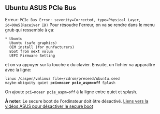 ## Ubuntu ASUS PCIe Bus


Erreur: `PCIe Bus Error: severity=Corrected, type=Physical Layer, id=00e5(Receiver ID)`
Pour résoudre l'erreur, on va se rendre dans le menu grub qui ressemble à ça:
```
* Ubuntu
  Ubuntu (safe graphics)
  OEM install (for munfacturers)
  Boot from next volum
  UEFI Firmware Setting
```
et on va appuyer sur la touche `e` du clavier. Ensuite, un fichier va apparaître avec la ligne:

<code>linux      /casper/vmlinuz  file=/cdrom/preseed/ubuntu.seed maybe-ubiquity quiet <b>pci=noaer pcie_aspm=off</b> Splash</code>

On ajoute `pci=noaer pcie_aspm=off` à la ligne entre quiet et splash.

**À noter**: Le secure boot de l'ordinateur doit être désactivé.
[Liens vers la vidéos ASUS pour désactiver le secure boot](https://www.youtube.com/watch?v=tnOHi0w77bU)
